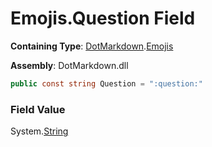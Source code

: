# Emojis\.Question Field

**Containing Type**: [DotMarkdown](../../README.md)\.[Emojis](../README.md)

**Assembly**: DotMarkdown\.dll

```csharp
public const string Question = ":question:"
```

### Field Value

System\.[String](https://docs.microsoft.com/en-us/dotnet/api/system.string)